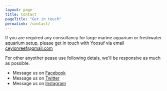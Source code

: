 ```yaml
---
layout: page
title: Contact
pageTitle: "Get in touch"
permalink: /contact/
---
```


If you are required any consultancy for large marine aquarium or freshwater aquarium setup, please get in touch with Yoosuf via email ceylonreef@gmail.com

For other anyother pease use following detais, we'll be responsive as much as possible.

* Message us on  [Facebook](https://www.facebook.com/ceylonreef/)
* Message us on [Twitter](https://twitter.com/ceylonreef)
* Message us on [Instagram](https://www.instagram.com/ceylonreef/)